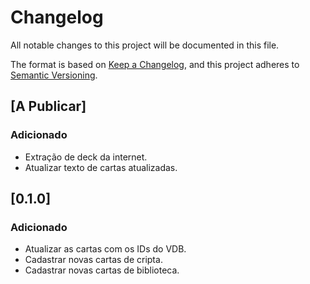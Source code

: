 # Changelog

All notable changes to this project will be documented in this file.

The format is based on [Keep a Changelog](https://keepachangelog.com/en/1.1.0/),
and this project adheres to [Semantic Versioning](https://semver.org/spec/v2.0.0.html).

## [A Publicar]

### Adicionado

- Extração de deck da internet.
- Atualizar texto de cartas atualizadas.

## [0.1.0]

### Adicionado

- Atualizar as cartas com os IDs do VDB.
- Cadastrar novas cartas de cripta.
- Cadastrar novas cartas de biblioteca.
